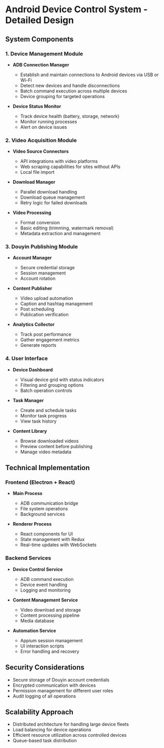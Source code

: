 # Android Device Control System - Detailed Design

## System Components

### 1. Device Management Module
- **ADB Connection Manager**
  - Establish and maintain connections to Android devices via USB or Wi-Fi
  - Detect new devices and handle disconnections
  - Batch command execution across multiple devices
  - Device grouping for targeted operations

- **Device Status Monitor**
  - Track device health (battery, storage, network)
  - Monitor running processes
  - Alert on device issues

### 2. Video Acquisition Module
- **Video Source Connectors**
  - API integrations with video platforms
  - Web scraping capabilities for sites without APIs
  - Local file import

- **Download Manager**
  - Parallel download handling
  - Download queue management
  - Retry logic for failed downloads

- **Video Processing**
  - Format conversion
  - Basic editing (trimming, watermark removal)
  - Metadata extraction and management

### 3. Douyin Publishing Module
- **Account Manager**
  - Secure credential storage
  - Session management
  - Account rotation

- **Content Publisher**
  - Video upload automation
  - Caption and hashtag management
  - Post scheduling
  - Publication verification

- **Analytics Collector**
  - Track post performance
  - Gather engagement metrics
  - Generate reports

### 4. User Interface
- **Device Dashboard**
  - Visual device grid with status indicators
  - Filtering and grouping options
  - Batch operation controls

- **Task Manager**
  - Create and schedule tasks
  - Monitor task progress
  - View task history

- **Content Library**
  - Browse downloaded videos
  - Preview content before publishing
  - Manage video metadata

## Technical Implementation

### Frontend (Electron + React)
- **Main Process**
  - ADB communication bridge
  - File system operations
  - Background services

- **Renderer Process**
  - React components for UI
  - State management with Redux
  - Real-time updates with WebSockets

### Backend Services
- **Device Control Service**
  - ADB command execution
  - Device event handling
  - Logging and monitoring

- **Content Management Service**
  - Video download and storage
  - Content processing pipeline
  - Media database

- **Automation Service**
  - Appium session management
  - UI interaction scripts
  - Error handling and recovery

## Security Considerations
- Secure storage of Douyin account credentials
- Encrypted communication with devices
- Permission management for different user roles
- Audit logging of all operations

## Scalability Approach
- Distributed architecture for handling large device fleets
- Load balancing for device operations
- Efficient resource utilization across controlled devices
- Queue-based task distribution

